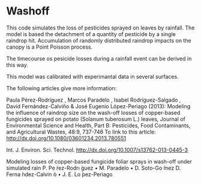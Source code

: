 Washoff
======

This code simulates the loss of  pesticides  sprayed on leaves by rainfall. The model is based  the detachment of a quantity of pesticide by a single raindrop hit.
Accumulation of randomly distributed raindrop impacts on the canopy is a Point Poisson process.

The timecourse os pesicide losses during a rainfall event can be derived in this way.

This model was calibrated with experimantal data in several surfaces.


The following articles give more information:

Paula Pérez-Rodríguez , Marcos Paradelo , Isabel Rodríguez-Salgado , David Fernández-Calviño & José
Eugenio López-Periago (2013): Modeling the influence of raindrop size on the wash-off losses of copper-based fungicides
sprayed on potato (Solanum tuberosum L.) leaves, Journal of Environmental Science and Health, Part B: Pesticides, Food
Contaminants, and Agricultural Wastes, 48:9, 737-746
To link to this article: http://dx.doi.org/10.1080/03601234.2013.780551

Int. J. Environ. Sci. Technol.
http://dx.doi.org/10.1007/s13762-013-0445-3


Modeling losses of copper-based fungicide foliar sprays
in wash-off under simulated rain
P. Pe ́rez-Rodrı ́guez • M. Paradelo • D. Soto-Go ́mez
D. Ferna ́ndez-Calvin ̃o • J. E. Lo ́pez-Periago

